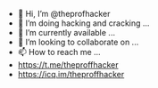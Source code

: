 - 👋 Hi, I’m @theprofhacker
- 👀 I’m doing hacking and cracking ...
- 🌱 I’m currently available ...
- 💞️ I’m looking to collaborate on ...
- 📫 How to reach me ...
- https://t.me/theproffhacker
- https://icq.im/theproffhacker

<!---
theprofhackers/theprofhackers is a ✨ special ✨ repository because its `README.md` (this file) appears on your GitHub profile.
You can click the Preview link to take a look at your changes.
--->
